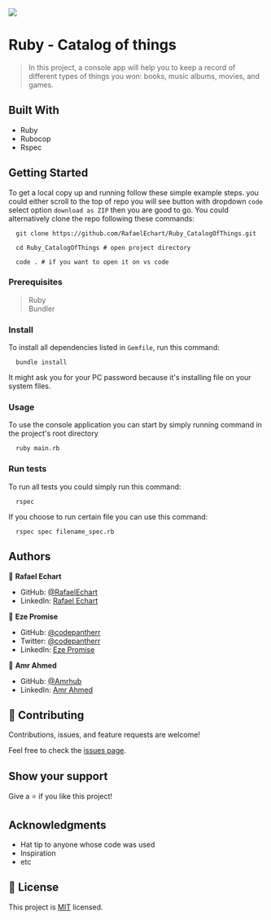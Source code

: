 ![](https://img.shields.io/badge/Microverse-blueviolet)

# Ruby - Catalog of things

> In this project, a console app will help you to keep a record of different types of things you won: books, music albums, movies, and games.

## Built With

- Ruby
- Rubocop
- Rspec

## Getting Started

To get a local copy up and running follow these simple example steps.
you could either scroll to the top of repo you will see button with dropdown `code` select option `download as ZIP` then you are good to go.
You could alternatively clone the repo following these commands:

```shell
  git clone https://github.com/RafaelEchart/Ruby_CatalogOfThings.git

  cd Ruby_CatalogOfThings # open project directory

  code . # if you want to open it on vs code
```

### Prerequisites

> Ruby <br>
> Bundler

### Install

To install all dependencies listed in `Gemfile`, run this command:

```shell
  bundle install
```

It might ask you for your PC password because it's installing file on your system files.

### Usage

To use the console application you can start by simply running command in the project's root directory

```shell
  ruby main.rb
```

### Run tests

To run all tests you could simply run this command:

```shell
  rspec
```

If you choose to run certain file you can use this command:

```shell
  rspec spec filename_spec.rb
```

## Authors

👤 **Rafael Echart**

- GitHub: [@RafaelEchart](https://github.com/RafaelEchart)
- LinkedIn: [Rafael Echart](https://www.linkedin.com/in/rafaelechart/)

👤 **Eze Promise**

- GitHub: [@codepantherr](https://github.com/codepantherr)
- Twitter: [@codepantherr](https://twitter.com/codepantherr)
- LinkedIn: [Eze Promise](https://www.linkedin.com/in/promise-eze/)

👤 **Amr Ahmed**

- GitHub: [@Amrhub](https://github.com/Amrhub)
- LinkedIn: [Amr Ahmed](https://www.linkedin.com/in/amr-abdelrehim-ahmed/)

## 🤝 Contributing

Contributions, issues, and feature requests are welcome!

Feel free to check the [issues page](../../issues/).

## Show your support

Give a ⭐️ if you like this project!

## Acknowledgments

- Hat tip to anyone whose code was used
- Inspiration
- etc

## 📝 License

This project is [MIT](./MIT.md) licensed.
